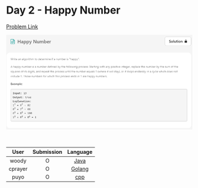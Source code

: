 # Day 2 - Happy Number

[Problem Link](https://leetcode.com/problems/happy-number/)

![single-number](../images/02-happy-number.png)

<br>

User  | Submission | Language
:--:  | :--------: | :-----:
woody | O          | [Java](./woody.md)
cprayer | O          | [Golang](./cprayer.md)
puyo | O          | [cpp](./puyo.cpp)

